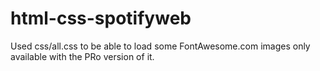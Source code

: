 # html-css-spotifyweb

Used css/all.css to be able to load some FontAwesome.com images only available with the PRo version of it.
